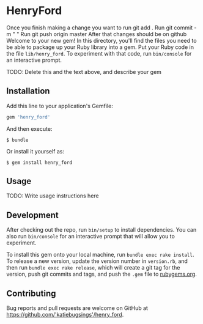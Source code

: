 # HenryFord
Once you finish making a change you want to run git add .
Run git commit -m " "
Run git push origin master
After that changes should be on github
Welcome to your new gem! In this directory, you'll find the files you need to be able to package up your Ruby library into a gem. Put your Ruby code in the file `lib/henry_ford`. To experiment with that code, run `bin/console` for an interactive prompt.

TODO: Delete this and the text above, and describe your gem

## Installation

Add this line to your application's Gemfile:

```ruby
gem 'henry_ford'
```

And then execute:

    $ bundle

Or install it yourself as:

    $ gem install henry_ford

## Usage

TODO: Write usage instructions here

## Development

After checking out the repo, run `bin/setup` to install dependencies. You can also run `bin/console` for an interactive prompt that will allow you to experiment.

To install this gem onto your local machine, run `bundle exec rake install`. To release a new version, update the version number in `version.rb`, and then run `bundle exec rake release`, which will create a git tag for the version, push git commits and tags, and push the `.gem` file to [rubygems.org](https://rubygems.org).

## Contributing

Bug reports and pull requests are welcome on GitHub at https://github.com/'katiebugsings'/henry_ford.
